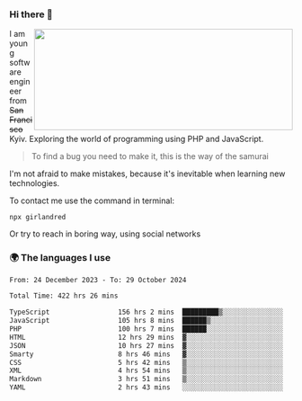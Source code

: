 ### Hi there 👋  

<img align='right' src="https://github-readme-stats.vercel.app/api?username=girlandred&count_private=true&show_icons=true&include_all_commits=true&hide_rank=true&hide_title=true&theme=buefy&card_width=300" width=460 height=180>


I am young software engineer from ~~San Francisco~~ Kyiv. Exploring the world of programming using PHP and JavaScript.


> To find a bug you need to make it, this is the way of the samurai



I'm not afraid to make mistakes, because it's inevitable when learning new technologies.

To contact me use the command in terminal:

```
npx girlandred
```

Or try to reach in boring way, using social networks


### 🌍 The languages I use

<!--START_SECTION:waka-->

```txt
From: 24 December 2023 - To: 29 October 2024

Total Time: 422 hrs 26 mins

TypeScript                 156 hrs 2 mins  █████████▒░░░░░░░░░░░░░░░   36.93 %
JavaScript                 105 hrs 8 mins  ██████▒░░░░░░░░░░░░░░░░░░   24.88 %
PHP                        100 hrs 7 mins  ██████░░░░░░░░░░░░░░░░░░░   23.70 %
HTML                       12 hrs 29 mins  ▓░░░░░░░░░░░░░░░░░░░░░░░░   02.96 %
JSON                       10 hrs 27 mins  ▓░░░░░░░░░░░░░░░░░░░░░░░░   02.48 %
Smarty                     8 hrs 46 mins   ▓░░░░░░░░░░░░░░░░░░░░░░░░   02.08 %
CSS                        5 hrs 42 mins   ▒░░░░░░░░░░░░░░░░░░░░░░░░   01.35 %
XML                        4 hrs 54 mins   ▒░░░░░░░░░░░░░░░░░░░░░░░░   01.16 %
Markdown                   3 hrs 51 mins   ▒░░░░░░░░░░░░░░░░░░░░░░░░   00.91 %
YAML                       2 hrs 43 mins   ░░░░░░░░░░░░░░░░░░░░░░░░░   00.65 %
```

<!--END_SECTION:waka-->
